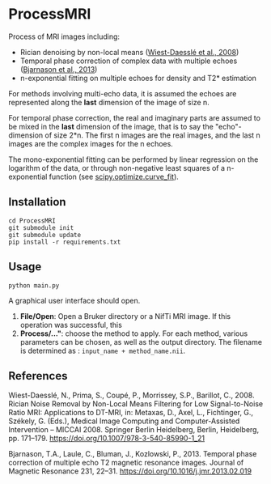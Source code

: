# ProcessMRI
Process of MRI images including:
- Rician denoising by non-local means ([Wiest-Daesslé et al., 2008](#Wiest-Daesslé2008))
- Temporal phase correction of complex data with multiple echoes ([Bjarnason et al., 2013](#Bjarnason2013)) 
- n-exponential fitting on multiple echoes for density and T2* estimation

For methods involving multi-echo data, it is assumed the echoes are represented along the **last** dimension of the image of size n.

For temporal phase correction, the real and imaginary parts are assumed to be mixed in the **last** dimension of the image, that is to say the "echo"-dimension of size 2\*n. The first n images are the real images, and the last n images are the complex images for the n echoes.

The mono-exponential fitting can be performed by linear regression on the logarithm of the data, or through non-negative least squares of a n-exponential function (see [scipy.optimize.curve_fit](https://docs.scipy.org/doc/scipy/reference/generated/scipy.optimize.curve_fit.html)).

## Installation
```
cd ProcessMRI
git submodule init
git submodule update
pip install -r requirements.txt
```

## Usage
```
python main.py
```
A graphical user interface should open.
1. **File/Open**: Open a Bruker directory or a NifTi MRI image. If this operation was successful, this 
2. **Process/..."**: choose the method to apply. For each method, various parameters can be chosen, as well as the output directory. The filename is determined as : `input_name + method_name.nii`.

## References

<a name="Wiest-Daesslé2008"> Wiest-Daesslé, N., Prima, S., Coupé, P., Morrissey, S.P., Barillot, C., 2008. Rician Noise Removal by Non-Local Means Filtering for Low Signal-to-Noise Ratio MRI: Applications to DT-MRI, in: Metaxas, D., Axel, L., Fichtinger, G., Székely, G. (Eds.), Medical Image Computing and Computer-Assisted Intervention – MICCAI 2008. Springer Berlin Heidelberg, Berlin, Heidelberg, pp. 171–179. https://doi.org/10.1007/978-3-540-85990-1_21</a>


<a name="Bjarnason2013">Bjarnason, T.A., Laule, C., Bluman, J., Kozlowski, P., 2013. Temporal phase correction of multiple echo T2 magnetic resonance images. Journal of Magnetic Resonance 231, 22–31. https://doi.org/10.1016/j.jmr.2013.02.019</a>
